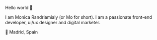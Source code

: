 Hello world 👋

I am Monica Randriamialy (or Mo for short). I am a passionate front-end developer, ui/ux designer and digital marketer.

📍 Madrid, Spain
